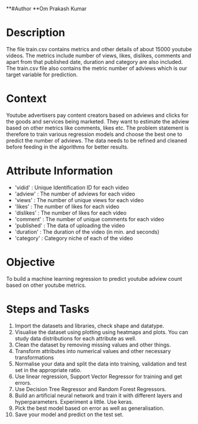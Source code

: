 **#Author
**Om Prakash Kumar

# Description
The file train.csv contains metrics and other details of about 15000 youtube videos. The metrics include number of views, likes, dislikes, comments and apart from that published date, duration and category are also included.
The train.csv file also contains the metric number of adviews which is our target variable for prediction.

# Context
Youtube advertisers pay content creators based on adviews and clicks for the
goods and services being marketed. They want to estimate the adview based
on other metrics like comments, likes etc. The problem statement is therefore
to train various regression models and choose the best one to predict the
number of adviews. The data needs to be refined and cleaned before feeding
in the algorithms for better results.

# Attribute Information
- 'vidid' : Unique Identification ID for each video
- 'adview' : The number of adviews for each video
- 'views' : The number of unique views for each video
- 'likes' : The number of likes for each video
- 'dislikes' : The number of likes for each video
- 'comment' : The number of unique comments for each video
- 'published' : The data of uploading the video
- 'duration' : The duration of the video (in min. and seconds)
- 'category' : Category niche of each of the video

# Objective
To build a machine learning regression to predict youtube adview count based
on other youtube metrics.

# Steps and Tasks
1. Import the datasets and libraries, check shape and datatype.
2. Visualise the dataset using plotting using heatmaps and plots. You
can study data distributions for each attribute as well.
3. Clean the dataset by removing missing values and other things.
4. Transform attributes into numerical values and other
necessary transformations
5. Normalise your data and split the data into training, validation and test
set in the appropriate ratio.
6. Use linear regression, Support Vector Regressor for training and get
errors.
7. Use Decision Tree Regressor and Random Forest Regressors.
8. Build an artificial neural network and train it with different layers
and hyperparameters. Experiment a little. Use keras.
9. Pick the best model based on error as well as
generalisation.
10. Save your model and predict on the test set.
